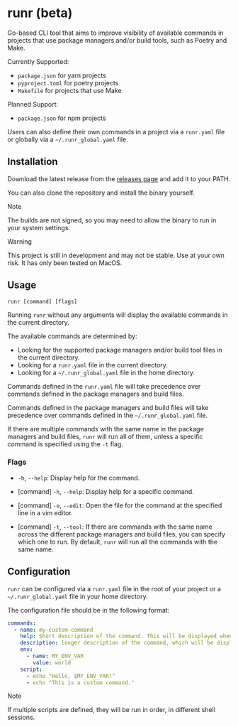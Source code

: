 # runr (beta)

Go-based CLI tool that aims to improve visibility of available commands in projects that use package managers and/or build tools, such as Poetry and Make.

Currently Supported:
- `package.json` for yarn projects
- `pyproject.toml` for poetry projects
- `Makefile` for projects that use Make

Planned Support:
- `package.json` for npm projects

Users can also define their own commands in a project via a `runr.yaml` file or globally via a `~/.runr_global.yaml` file.


## Installation
Download the latest release from the [releases page](
    https://github.com/jacobtavener/runr/releases/
) and add it to your PATH.

You can also clone the repository and install the binary yourself.


> [!NOTE]
> The builds are not signed, so you may need to allow the binary to run in your system settings.

> [!WARNING]
> This project is still in development and may not be stable. Use at your own risk.
It has only been tested on MacOS.


## Usage
```
runr [command] [flags]
```

Running `runr` without any arguments will display the available commands in the current directory.

The available commands are determined by:
- Looking for the supported package managers and/or build tool files in the current directory.
- Looking for a `runr.yaml` file in the current directory.
- Looking for a `~/.runr_global.yaml` file in the home directory.

Commands defined in the `runr.yaml` file will take precedence over commands defined in the package managers and build files.

Commands defined in the package managers and build files will take precedence over commands defined in the `~/.runr_global.yaml` file.

If there are multiple commands with the same name in the package managers and build files, `runr` will run all of them, unless a specific command is specified using the `-t` flag.


### Flags
- `-h`, `--help`: Display help for the command.

- [command] `-h`, `--help`: Display help for a specific command.

- [command] `-e`, `--edit`: Open the file for the command at the specified line in a vim editor.

- [command] `-t`, `--tool`: If there are commands with the same name across the different package managers and build files, you can specify which one to run. By default, `runr` will run all the commands with the same name.

## Configuration
`runr` can be configured via a `runr.yaml` file in the root of your project or a `~/.runr_global.yaml` file in your home directory.

The configuration file should be in the following format:

```yaml
commands:
  - name: my-custom-command
    help: Short description of the command. This will be displayed when running `runr`.
    description: longer description of the command, which will be displayed when running `runr my-custom-command --help`. 
    env:
      - name: MY_ENV_VAR
        value: world
    script: 
      - echo "Hello, $MY_ENV_VAR!"
      - echo "This is a custom command." 
```
> [!NOTE]
> If multiple scripts are defined, they will be run in order, in different shell sessions.